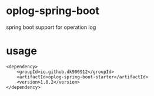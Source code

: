 # oplog-spring-boot
spring boot support for operation log

# usage
```
<dependency>
    <groupId>io.github.dk900912</groupId>
    <artifactId>oplog-spring-boot-starter</artifactId>
    <version>1.0.2</version>
</dependency>
```
